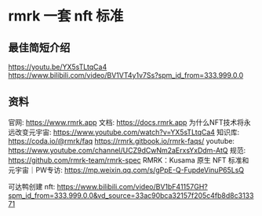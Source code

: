 # rmrk 一套 nft 标准

## 最佳简短介绍
https://youtu.be/YX5sTLtqCa4
https://www.bilibili.com/video/BV1VT4y1v7Ss?spm_id_from=333.999.0.0

## 资料
官网: https://www.rmrk.app
文档: https://docs.rmrk.app
为什么NFT技术将永远改变元宇宙: https://www.youtube.com/watch?v=YX5sTLtqCa4
知识库: https://coda.io/@rmrk/faq  https://rmrk.gitbook.io/rmrk-faqs/
youtube: https://www.youtube.com/channel/UCZ9dCwNm2aErxsYxDdm-AtQ
规范: https://github.com/rmrk-team/rmrk-spec
RMRK：Kusama 原生 NFT 标准和元宇宙｜PW专访: https://mp.weixin.qq.com/s/gPpE-Q-FupdeVinuP65LsQ

可达鸭创建 nft: https://www.bilibili.com/video/BV1bF41157GH?spm_id_from=333.999.0.0&vd_source=33ac90bca32157f205c4fb8d8c313371

